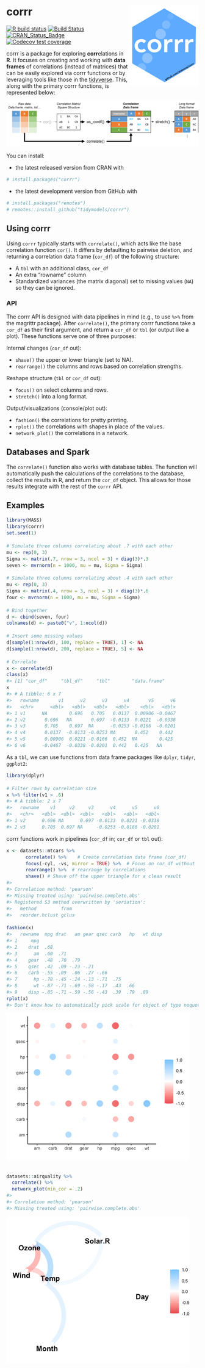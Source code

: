 
<!-- README.md is generated from README.Rmd. Please edit that file -->

# corrr <img src="man/figures/logo.png" align="right" />

[![R build
status](https://github.com/tidymodels/corrr/workflows/R-CMD-check/badge.svg)](https://github.com/tidymodels/corrr/actions)
[![Build
Status](https://travis-ci.org/tidymodels/corrr.svg?branch=master)](https://travis-ci.org/tidymodels/corrr)
[![CRAN\_Status\_Badge](http://www.r-pkg.org/badges/version/corrr)](https://cran.r-project.org/package=corrr)
[![Codecov test
coverage](https://codecov.io/gh/tidymodels/corrr/branch/master/graph/badge.svg)](https://codecov.io/gh/tidymodels/corrr?branch=master)

corrr is a package for exploring **corr**elations in **R**. It focuses
on creating and working with **data frames** of correlations (instead of
matrices) that can be easily explored via corrr functions or by
leveraging tools like those in the [tidyverse](http://tidyverse.org/).
This, along with the primary corrr functions, is represented below:

<img src='man/figures/to-cor-df.png'>

You can install:

  - the latest released version from CRAN with

<!-- end list -->

``` r
# install.packages("corrr")
```

  - the latest development version from GitHub with

<!-- end list -->

``` r
# install.packages("remotes") 
# remotes::install_github("tidymodels/corrr")
```

## Using corrr

Using `corrr` typically starts with `correlate()`, which acts like the
base correlation function `cor()`. It differs by defaulting to pairwise
deletion, and returning a correlation data frame (`cor_df`) of the
following structure:

  - A `tbl` with an additional class, `cor_df`
  - An extra “rowname” column
  - Standardized variances (the matrix diagonal) set to missing values
    (`NA`) so they can be ignored.

### API

The corrr API is designed with data pipelines in mind (e.g., to use
`%>%` from the magrittr package). After `correlate()`, the primary corrr
functions take a `cor_df` as their first argument, and return a `cor_df`
or `tbl` (or output like a plot). These functions serve one of three
purposes:

Internal changes (`cor_df` out):

  - `shave()` the upper or lower triangle (set to NA).
  - `rearrange()` the columns and rows based on correlation strengths.

Reshape structure (`tbl` or `cor_df` out):

  - `focus()` on select columns and rows.
  - `stretch()` into a long format.

Output/visualizations (console/plot out):

  - `fashion()` the correlations for pretty printing.
  - `rplot()` the correlations with shapes in place of the values.
  - `network_plot()` the correlations in a network.

## Databases and Spark

The `correlate()` function also works with database tables. The function
will automatically push the calculations of the correlations to the
database, collect the results in R, and return the `cor_df` object. This
allows for those results integrate with the rest of the `corrr` API.

## Examples

``` r
library(MASS)
library(corrr)
set.seed(1)

# Simulate three columns correlating about .7 with each other
mu <- rep(0, 3)
Sigma <- matrix(.7, nrow = 3, ncol = 3) + diag(3)*.3
seven <- mvrnorm(n = 1000, mu = mu, Sigma = Sigma)

# Simulate three columns correlating about .4 with each other
mu <- rep(0, 3)
Sigma <- matrix(.4, nrow = 3, ncol = 3) + diag(3)*.6
four <- mvrnorm(n = 1000, mu = mu, Sigma = Sigma)

# Bind together
d <- cbind(seven, four)
colnames(d) <- paste0("v", 1:ncol(d))

# Insert some missing values
d[sample(1:nrow(d), 100, replace = TRUE), 1] <- NA
d[sample(1:nrow(d), 200, replace = TRUE), 5] <- NA

# Correlate
x <- correlate(d)
class(x)
#> [1] "cor_df"     "tbl_df"     "tbl"        "data.frame"
x
#> # A tibble: 6 x 7
#>   rowname       v1      v2      v3      v4       v5      v6
#>   <chr>      <dbl>   <dbl>   <dbl>   <dbl>    <dbl>   <dbl>
#> 1 v1      NA        0.696   0.705   0.0137  0.00906 -0.0467
#> 2 v2       0.696   NA       0.697  -0.0133  0.0221  -0.0338
#> 3 v3       0.705    0.697  NA      -0.0253 -0.0166  -0.0201
#> 4 v4       0.0137  -0.0133 -0.0253 NA       0.452    0.442 
#> 5 v5       0.00906  0.0221 -0.0166  0.452  NA        0.425 
#> 6 v6      -0.0467  -0.0338 -0.0201  0.442   0.425   NA
```

As a `tbl`, we can use functions from data frame packages like `dplyr`,
`tidyr`, `ggplot2`:

``` r
library(dplyr)

# Filter rows by correlation size
x %>% filter(v1 > .6)
#> # A tibble: 2 x 7
#>   rowname    v1     v2     v3      v4      v5      v6
#>   <chr>   <dbl>  <dbl>  <dbl>   <dbl>   <dbl>   <dbl>
#> 1 v2      0.696 NA      0.697 -0.0133  0.0221 -0.0338
#> 2 v3      0.705  0.697 NA     -0.0253 -0.0166 -0.0201
```

corrr functions work in pipelines (`cor_df` in; `cor_df` or `tbl` out):

``` r
x <- datasets::mtcars %>%
       correlate() %>%    # Create correlation data frame (cor_df)
       focus(-cyl, -vs, mirror = TRUE) %>%  # Focus on cor_df without 'cyl' and 'vs'
       rearrange() %>%  # rearrange by correlations
       shave() # Shave off the upper triangle for a clean result
#> 
#> Correlation method: 'pearson'
#> Missing treated using: 'pairwise.complete.obs'
#> Registered S3 method overwritten by 'seriation':
#>   method         from 
#>   reorder.hclust gclus
       
fashion(x)
#>   rowname  mpg drat   am gear qsec carb   hp   wt disp
#> 1     mpg                                             
#> 2    drat  .68                                        
#> 3      am  .60  .71                                   
#> 4    gear  .48  .70  .79                              
#> 5    qsec  .42  .09 -.23 -.21                         
#> 6    carb -.55 -.09  .06  .27 -.66                    
#> 7      hp -.78 -.45 -.24 -.13 -.71  .75               
#> 8      wt -.87 -.71 -.69 -.58 -.17  .43  .66          
#> 9    disp -.85 -.71 -.59 -.56 -.43  .39  .79  .89
rplot(x)
#> Don't know how to automatically pick scale for object of type noquote. Defaulting to continuous.
```

![](man/figures/README-combination-1.png)<!-- -->

``` r

datasets::airquality %>% 
  correlate() %>% 
  network_plot(min_cor = .2)
#> 
#> Correlation method: 'pearson'
#> Missing treated using: 'pairwise.complete.obs'
```

![](man/figures/README-combination-2.png)<!-- -->
